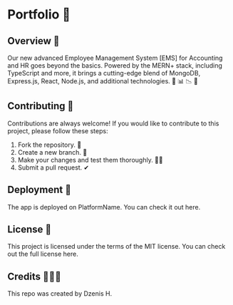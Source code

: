 # Portfolio  💬

## Overview 👀
Our new advanced Employee Management System [EMS] for Accounting and HR goes beyond the basics. Powered by the MERN+ stack, including TypeScript and more, it brings a cutting-edge blend of MongoDB, Express.js, React, Node.js, and additional technologies. 🚀 📊 📉 📆

## Contributing 🤝

Contributions are always welcome! If you would like to contribute to this project, please follow these steps:

1. Fork the repository. 🍴
2. Create a new branch. 🌵
3. Make your changes and test them thoroughly. 👨‍💻
4. Submit a pull request. ✔

## Deployment 🚀

The app is deployed on PlatformName. You can check it out here.

## License 📑

This project is licensed under the terms of the MIT license. You can check out the full license here.

## Credits 👨🏻‍💻

This repo was created by Dzenis H.
